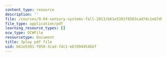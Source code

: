 ```yaml
---
content_type: resource
description: ''
file: /courses/9-04-sensory-systems-fall-2013/b61e5301f0503cad7dc1e67d94454bbf_oPb9AWMN2fY.pdf
file_type: application/pdf
learning_resource_types: []
ocw_type: OCWFile
resourcetype: Document
title: 3play pdf file
uid: b61e5301-f050-3cad-7dc1-e67d94454bbf
---
```

